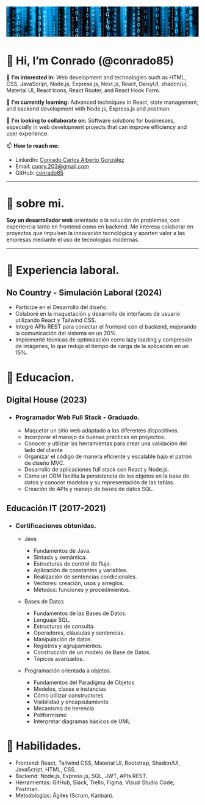 # ![Banner](banner-01.jpg)
# 👋 Hi, I’m Conrado (@conrado85)

👀 **I’m interested in:** Web development and technologies such as HTML, CSS, JavaScript, Node.js, Express.js, Next.js, React, DaisyUI, shadcn/ui, Material UI, React Icons, React Router, and React Hook Form.

🌱 **I’m currently learning:** Advanced techniques in React, state management, and backend development with Node.js, Express.js and postman.

💞️ **I’m looking to collaborate on:** Software solutions for businesses, especially in web development projects that can improve efficiency and user experience.

📫 **How to reach me:**  
- LinkedIn: [Conrado Carlos Alberto González](https://linkedin.com/in/conrado-carlos-alberto-gonzalez-3a4730b4)  
- Email: conry.203@gmail.com  
- GitHub: [conrado85](https://github.com/conrado85)

***

# 👋 sobre mi.

**Soy un desarrollador web** orientado a la solución de problemas, con experiencia tanto en frontend como en backend. Me interesa colaborar en proyectos que impulsen la innovación tecnológica y aporten valor a las empresas mediante el uso de tecnologías modernas.

***

# 👀 Experiencia laboral.

 ## **No Country** - Simulación Laboral (2024)

* Participe en el Desarrollo del diseño.
* Colaboré en la maquetación y desarrollo de interfaces de usuario utilizando React y Tailwind CSS.
* Integré APIs REST para conectar el frontend con el backend, mejorando la comunicación del sistema en un 20%.
* Implementé técnicas de optimización como lazy loading y compresión de imágenes, lo que redujo el tiempo de carga de la aplicación en un 15%.



# 👋 Educacion.


## **Digital House** (2023)

* ### Programador Web Full Stack - Graduado.
    * Maquetar un sitio web adaptado a los diferentes dispositivos. 
    * Incorporar el manejo de buenas prácticas en proyectos.
    * Conocer y utilizar las herramientas para crear una validación del lado del cliente
    * Organizar el código de manera eficiente y escalable bajo el patrón de diseño MVC.  
    * Desarrollo de aplicaciones full stack con React y Node.js.
    * Cómo un ORM facilita la persistencia de los objetos en la base de datos y conocer modelos y su representación de las tablas.
    * Creación de APIs y manejo de bases de datos SQL.

## **Educación IT** (2017-2021)

* ### Certificaciones obtenidas.  
    * Java 
        * Fundamentos de Java.
        * Sintaxis y semántica.
        * Estructuras de control de flujo.
        * Aplicación de constantes y variables.
        * Realización de sentencias condicionales.
        * Vectores: creación, usos y arreglos.
        * Métodos: funciones y procedimientos.

    * Bases de Datos
        * Fundamentos de las Bases de Datos.
        * Lenguaje SQL.
        * Estructuras de consulta.
        * Operadores, cláusulas y sentencias.
        * Manipulación de datos.
        * Registros y agrupamientos.
        * Construcción de un modelo de Base de Datos.
        * Tópicos avanzados.
        
    * Programación orientada a objetos.
        * Fundamentos del Paradigma de Objetos
        * Modelos, clases e instancias
        * Cómo utilizar constructores
        * Visibilidad y encapsulamiento
        * Mecanismo de herencia
        * Poliformismo
        * Interpretar diagramas básicos de UML


# 👋 Habilidades.


* Frontend: React, Tailwind CSS, Material UI, Bootstrap, Shadcn/UI, JavaScript, HTML, CSS. 
* Backend: Node.js, Express.js, SQL, JWT, APIs REST.
* Herramientas: GitHub, Slack, Trello, Figma, Visual Studio Code, Postman.
* Metodologías: Ágiles (Scrum, Kanban).